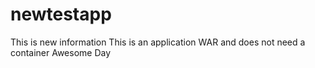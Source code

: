 # newtestapp
This is new information
This is an application WAR and does not need a container
Awesome Day
